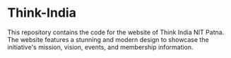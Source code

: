 # Think-India
This repository contains the code for the website of Think India NIT Patna. The website features a stunning and modern design to showcase the initiative's mission, vision, events, and membership information.
